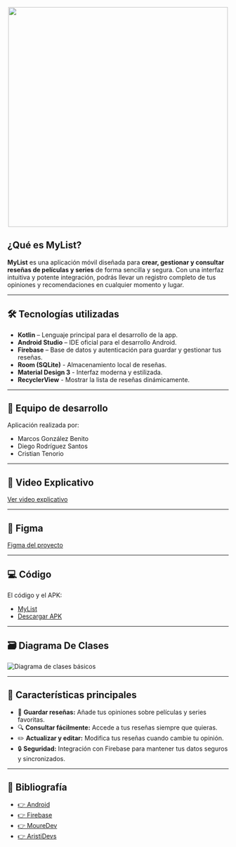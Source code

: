 <p align="center">
  <img src="https://github.com/marcosgb9/APP_MyList/blob/main/Logos/6.png?raw=true" width="500" />
</p>

## ¿Qué es MyList?
**MyList** es una aplicación móvil diseñada para **crear, gestionar y consultar reseñas de películas y series** de forma sencilla y segura. Con una interfaz intuitiva y potente integración, podrás llevar un registro completo de tus opiniones y recomendaciones en cualquier momento y lugar. 

---

## 🛠 Tecnologías utilizadas
- **Kotlin** – Lenguaje principal para el desarrollo de la app.  
- **Android Studio** – IDE oficial para el desarrollo Android.  
- **Firebase** – Base de datos y autenticación para guardar y gestionar tus reseñas.
- **Room (SQLite)** - Almacenamiento local de reseñas.
- **Material Design 3** - Interfaz moderna y estilizada.
- **RecyclerView** - Mostrar la lista de reseñas dinámicamente.

---

## 👥 Equipo de desarrollo
Aplicación realizada por:  
- Marcos González Benito 
- Diego Rodríguez Santos  
- Cristian Tenorio 
  
---

## 🎥 Video Explicativo
[Ver video explicativo](https://www.youtube.com/watch?v=7Svk5J_k53E&list=PLdIwJ2N8GXFjzUtZpqHT_nLWT9DkKsyDi&index=1) 

---

## 🎨 Figma
[Figma del proyecto](https://www.figma.com/proto/lIHhW95rjoQJjLHq5kXqJP/MyList?node-id=0-1&t=wSwC4jYPPTHZbl61-1)

---

## 💻 Código
El código y el APK:  
- [MyList](https://github.com/marcosgb9/APP_MyList/tree/main/MyList) 
- [Descargar APK](https://github.com/marcosgb9/APP_MyList/tree/main/APK)

---

## 🗃️ Diagrama De Clases

![Diagrama de clases básicos](https://imgur.com/yVqPCzv.png) 


---

## 🚀 Características principales
- 📌 **Guardar reseñas:** Añade tus opiniones sobre películas y series favoritas.  
- 🔍 **Consultar fácilmente:** Accede a tus reseñas siempre que quieras. 
- ✏️ **Actualizar y editar:** Modifica tus reseñas cuando cambie tu opinión.
- 🔒 **Seguridad:** Integración con Firebase para mantener tus datos seguros y sincronizados.  

---

## 🎨 Bibliografía
- [👉 Android ](https://developer.android.com/?hl=es-419)
- [👉 Firebase ](https://firebase.google.com/docs?hl=es-419)
- [👉 MoureDev ](https://www.youtube.com/watch?v=BQaxPwZWboA&list=PLNdFk2_brsRdYF0FXDtSaGvluzBNHRbNe)
- [👉 AristiDevs ](https://www.youtube.com/watch?v=0UjtLmAO1SA&list=PL8ie04dqq7_ORKWIwiaSTcyBKtasZtNUD&index=2)


